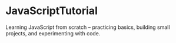 # JavaScriptTutorial
Learning JavaScript from scratch – practicing basics, building small projects, and experimenting with code.

